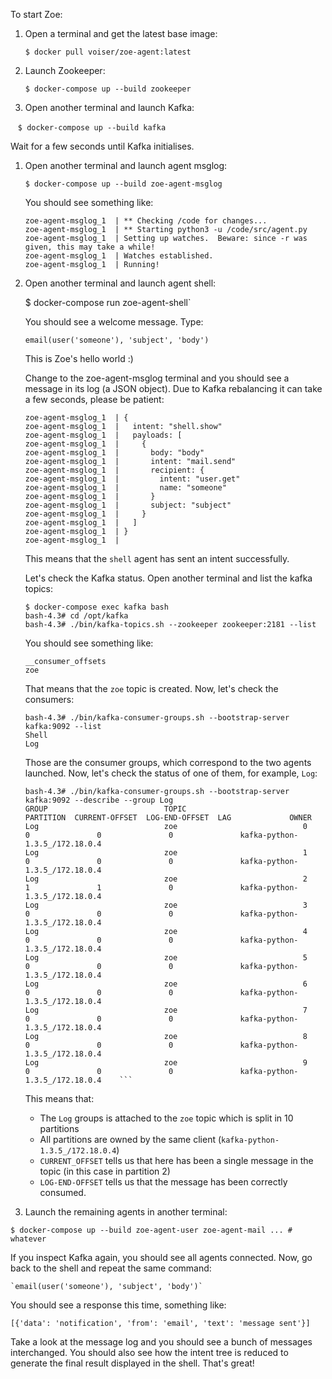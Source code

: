 
To start Zoe:

1. Open a terminal and get the latest base image:

    `$ docker pull voiser/zoe-agent:latest`

1. Launch Zookeeper:

    `$ docker-compose up --build zookeeper`

1. Open another terminal and launch Kafka:

    `$ docker-compose up --build kafka`

  Wait for a few seconds until Kafka initialises.

1. Open another terminal and launch agent msglog:

    `$ docker-compose up --build zoe-agent-msglog`

   You should see something like:
   ```
   zoe-agent-msglog_1  | ** Checking /code for changes...
   zoe-agent-msglog_1  | ** Starting python3 -u /code/src/agent.py
   zoe-agent-msglog_1  | Setting up watches.  Beware: since -r was given, this may take a while!
   zoe-agent-msglog_1  | Watches established.
   zoe-agent-msglog_1  | Running!
   ```

1. Open another terminal and launch agent shell:

    $ docker-compose run zoe-agent-shell`

    You should see a welcome message. Type:

    `email(user('someone'), 'subject', 'body')`

    This is Zoe's hello world :)

    Change to the zoe-agent-msglog terminal and you should see a message
    in its log (a JSON object). Due to Kafka rebalancing it can take a few
    seconds, please be patient:
    ```
    zoe-agent-msglog_1  | {
    zoe-agent-msglog_1  |   intent: "shell.show"
    zoe-agent-msglog_1  |   payloads: [
    zoe-agent-msglog_1  |     {
    zoe-agent-msglog_1  |       body: "body"
    zoe-agent-msglog_1  |       intent: "mail.send"
    zoe-agent-msglog_1  |       recipient: {
    zoe-agent-msglog_1  |         intent: "user.get"
    zoe-agent-msglog_1  |         name: "someone"
    zoe-agent-msglog_1  |       }
    zoe-agent-msglog_1  |       subject: "subject"
    zoe-agent-msglog_1  |     }
    zoe-agent-msglog_1  |   ]
    zoe-agent-msglog_1  | }
    zoe-agent-msglog_1  |
    ```

    This means that the `shell` agent has sent an intent successfully.

    Let's check the Kafka status. Open another terminal and
    list the kafka topics:

    ```
    $ docker-compose exec kafka bash
    bash-4.3# cd /opt/kafka
    bash-4.3# ./bin/kafka-topics.sh --zookeeper zookeeper:2181 --list
    ```

    You should see something like:

    ```
    __consumer_offsets
    zoe
    ```

    That means that the `zoe` topic is created. Now, let's check the
    consumers:

    ```
    bash-4.3# ./bin/kafka-consumer-groups.sh --bootstrap-server kafka:9092 --list
    Shell
    Log
    ```

    Those are the consumer groups, which correspond to the two agents launched.
    Now, let's check the status of one of them, for example, `Log`:
    ```
    bash-4.3# ./bin/kafka-consumer-groups.sh --bootstrap-server kafka:9092 --describe --group Log
    GROUP                          TOPIC                          PARTITION  CURRENT-OFFSET  LOG-END-OFFSET  LAG             OWNER
    Log                            zoe                            0          0               0               0               kafka-python-1.3.5_/172.18.0.4
    Log                            zoe                            1          0               0               0               kafka-python-1.3.5_/172.18.0.4
    Log                            zoe                            2          1               1               0               kafka-python-1.3.5_/172.18.0.4
    Log                            zoe                            3          0               0               0               kafka-python-1.3.5_/172.18.0.4
    Log                            zoe                            4          0               0               0               kafka-python-1.3.5_/172.18.0.4
    Log                            zoe                            5          0               0               0               kafka-python-1.3.5_/172.18.0.4
    Log                            zoe                            6          0               0               0               kafka-python-1.3.5_/172.18.0.4
    Log                            zoe                            7          0               0               0               kafka-python-1.3.5_/172.18.0.4
    Log                            zoe                            8          0               0               0               kafka-python-1.3.5_/172.18.0.4
    Log                            zoe                            9          0               0               0               kafka-python-1.3.5_/172.18.0.4    ```
    ```

    This means that:

    - The `Log` groups is attached to the `zoe` topic which is split in 10 partitions
    - All partitions are owned by the same client (`kafka-python-1.3.5_/172.18.0.4`)
    - `CURRENT_OFFSET` tells us that here has been a single message in the topic (in this case in partition 2)
    - `LOG-END-OFFSET` tells us that the message has been correctly consumed.

1. Launch the remaining agents in another terminal:

  `$ docker-compose up --build zoe-agent-user zoe-agent-mail ... # whatever`

If you inspect Kafka again, you should see all agents connected. Now, go back
to the shell and repeat the same command:

    `email(user('someone'), 'subject', 'body')`

You should see a response this time, something like:

```
[{'data': 'notification', 'from': 'email', 'text': 'message sent'}]
```

Take a look at the message log and you should see a bunch of messages interchanged.
You should also see how the intent tree is reduced to generate the final result
displayed in the shell. That's great!
